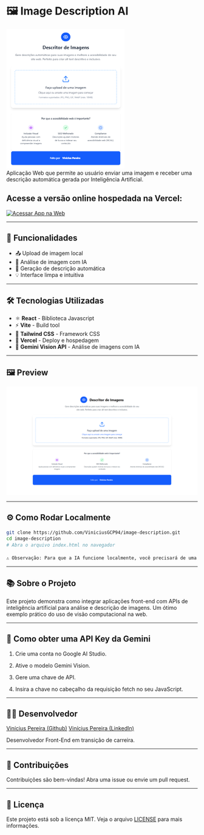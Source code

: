 # 🖼️ Image Description AI

![Screenshot image description tablet](./src/assets/images/image-description_tablet.png)  
Aplicação Web que permite ao usuário enviar uma imagem e receber uma descrição automática gerada por Inteligência Artificial.

## Acesse a versão online hospedada na Vercel:

[![Acessar App na Web](https://img.shields.io/badge/%20ACESSAR%20APP%20NA%20WEB-007ACC?style=for-the-badge&logo=vercel&logoColor=white)](https://image-description-one.vercel.app/)

---

## 🚀 Funcionalidades

- 📤 Upload de imagem local
- 🧠 Análise de imagem com IA
- 💬 Geração de descrição automática
- 💡 Interface limpa e intuitiva

---

## 🛠️ Tecnologias Utilizadas

- ⚛️ **React** - Biblioteca Javascript
- ⚡ **Vite** - Build tool 
- 🎨 **Tailwind CSS** - Framework CSS 
- 🚀 **Vercel** - Deploy e hospedagem
- 🤖 **Gemini Vision API** - Análise de imagens com IA
---

## 🖼️ Preview

![Screenshot image description](./src/assets/images/img-description-image.png)  

---

## ⚙️ Como Rodar Localmente

```bash
git clone https://github.com/ViniciusGCP94/image-description.git
cd image-description
# Abra o arquivo index.html no navegador

⚠️ Observação: Para que a IA funcione localmente, você precisará de uma API Key da Gemini Vision, e configurar corretamente a requisição fetch.
```

---

## 📚 Sobre o Projeto
Este projeto demonstra como integrar aplicações front-end com APIs de inteligência artificial para análise e descrição de imagens. Um ótimo exemplo prático do uso de visão computacional na web.

---

## 🔐 Como obter uma API Key da Gemini
1. Crie uma conta no Google AI Studio.

2. Ative o modelo Gemini Vision.

3. Gere uma chave de API.

4. Insira a chave no cabeçalho da requisição fetch no seu JavaScript.

---

## 🙋‍♂️ Desenvolvedor
[Vinícius Pereira (Github)](https://github.com/ViniciusGCP94)
[Vinícius Pereira (LinkedIn)](https://www.linkedin.com/in/vinicius-gcp/)

Desenvolvedor Front-End em transição de carreira.

---

## 🤝 Contribuições
Contribuições são bem-vindas!
Abra uma issue ou envie um pull request.

---

## 📄 Licença
Este projeto está sob a licença MIT.
Veja o arquivo [LICENSE](./LICENSE) para mais informações.